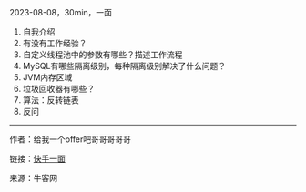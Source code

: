 2023-08-08，30min，一面

1. 自我介绍
2. 有没有工作经验？
3. 自定义线程池中的参数有哪些？描述工作流程
4. MySQL有哪些隔离级别，每种隔离级别解决了什么问题？
5. JVM内存区域
6. 垃圾回收器有哪些？
7. 算法：反转链表
8. 反问

------
作者：给我一个offer吧哥哥哥哥哥

链接：[快手一面](https://www.nowcoder.com/discuss/518512746435002368)

来源：牛客网